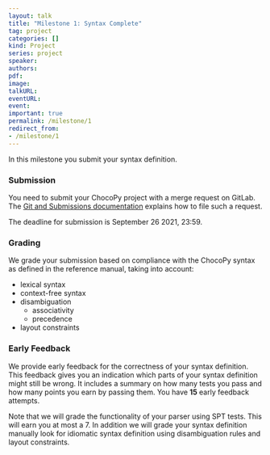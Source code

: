 ```yaml
---
layout: talk
title: "Milestone 1: Syntax Complete"
tag: project
categories: []
kind: Project
series: project
speaker:
authors:
pdf:
image:
talkURL:
eventURL:
event:
important: true
permalink: /milestone/1
redirect_from:
- /milestone/1
---
```


In this milestone you submit your syntax definition.

### Submission

You need to submit your ChocoPy project with a merge request on GitLab.
The [Git and Submissions documentation]({{site.baseurl}}/lab/1d) explains how to file such a request.

The deadline for submission is September 26 2021, 23:59.

### Grading

We grade your submission based on compliance with the ChocoPy syntax as defined in the reference manual, taking into account:

* lexical syntax
* context-free syntax
* disambiguation
  * associativity
  * precedence
* layout constraints

### Early Feedback

We provide early feedback for the correctness of your syntax definition.
This feedback gives you an indication which parts of your syntax definition might still be wrong.
It includes a summary on how many tests you pass and how many points you earn by passing them.
You have **15** early feedback attempts.

Note that we will grade the functionality of your parser using SPT tests.
This will earn you at most a 7.
In addition we will grade your syntax definition manually look for idiomatic syntax definition using disambiguation rules and layout constraints.

<!-- #### Please use the new parser

We highly recommend you use the new layout-sensitive parser. Make sure to use the layout-sensitive variant and to update Spoofax.

If your project does not use it, there is a chance that you will fail certain tests for the early feedback/grading pipeline.

This new parser fixes a couple of bugs dealing with layout constraints not being properly recognized, and non-associative productions not producing an error. If you have written any tests for these yourself, you might need to update them. -->
